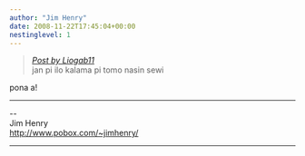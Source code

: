 ```yaml
---
author: "Jim Henry"
date: 2008-11-22T17:45:04+00:00
nestinglevel: 1
---
```

> [_Post by Liogab11_](/9IHfKVnd/another-poem-corrections-are-welcome#post1)  
> jan pi ilo kalama pi tomo nasin sewi  
> 

pona a!  

***

\--  
Jim Henry  
http://www.pobox.com/~jimhenry/  


***